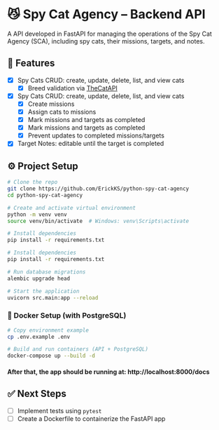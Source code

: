 # 😼 Spy Cat Agency – Backend API

A API developed in FastAPI for managing the operations of the Spy Cat Agency (SCA), including spy cats, their missions, targets, and notes.

## 🚀 Features

- [X] Spy Cats CRUD: create, update, delete, list, and view cats
    - [X] Breed validation via [TheCatAPI](https://thecatapi.com)
- [X] Spy Cats CRUD: create, update, delete, list, and view cats
  - [X] Create missions
  - [X] Assign cats to missions
  - [X] Mark missions and targets as completed
  - [X] Mark missions and targets as completed
  - [X] Prevent updates to completed missions/targets
- [X] Target Notes: editable until the target is completed

## ⚙️ Project Setup

```bash
# Clone the repo
git clone https://github.com/ErickKS/python-spy-cat-agency
cd python-spy-cat-agency
```

```bash
# Create and activate virtual environment
python -m venv venv
source venv/bin/activate  # Windows: venv\Scripts\activate
```

```bash
# Install dependencies
pip install -r requirements.txt
```

```bash
# Install dependencies
pip install -r requirements.txt
```

```bash
# Run database migrations
alembic upgrade head
```

```bash
# Start the application
uvicorn src.main:app --reload
```

### 🐳 Docker Setup (with PostgreSQL)

```bash
# Copy environment example
cp .env.example .env
```

```bash
# Build and run containers (API + PostgreSQL)
docker-compose up --build -d
```

#### After that, the app should be running at: http://localhost:8000/docs

## ✅ Next Steps

- [ ] Implement tests using `pytest`
- [ ] Create a Dockerfile to containerize the FastAPI app